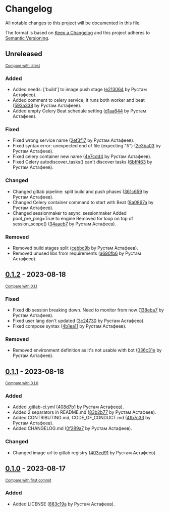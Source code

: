 # Changelog

All notable changes to this project will be documented in this file.

The format is based on [Keep a Changelog](http://keepachangelog.com/en/1.0.0/)
and this project adheres to [Semantic Versioning](http://semver.org/spec/v2.0.0.html).

<!-- insertion marker -->
## Unreleased

<small>[Compare with latest](https://gitlab.anttek.io/kapusta/telegram-bot/compare/0.1.2...HEAD)</small>

### Added

- Added needs: ['build'] to image push stage ([e213064](https://gitlab.anttek.io/kapusta/telegram-bot/commit/e213064ba1f5ba566fb497b927d89a6670f05047) by Рустам Астафеев).
- Added comment to celery service, it runs both worker and beat ([593a338](https://gitlab.anttek.io/kapusta/telegram-bot/commit/593a33811f86a2089f7f1bc060a26bb018ecfb27) by Рустам Астафеев).
- Added empty Celery Beat schedule setting ([d1aa644](https://gitlab.anttek.io/kapusta/telegram-bot/commit/d1aa6447428794582b231c197a42742a8ea41e63) by Рустам Астафеев).

### Fixed

- Fixed wrong service name ([2ef3f17](https://gitlab.anttek.io/kapusta/telegram-bot/commit/2ef3f171ee6670da1d6615caa6d287b302c99716) by Рустам Астафеев).
- Fixed syntax error: unexpected end of file (expecting "fi") ([2e3ba03](https://gitlab.anttek.io/kapusta/telegram-bot/commit/2e3ba03ddbeace3d84a8a2b37274e7ecaa384779) by Рустам Астафеев).
- Fixed celery container new name ([4e7cdd4](https://gitlab.anttek.io/kapusta/telegram-bot/commit/4e7cdd4734c47516de29635181e082dbcdbe2398) by Рустам Астафеев).
- Fixed Celery autodiscover_tasks() can't discover tasks ([6bff463](https://gitlab.anttek.io/kapusta/telegram-bot/commit/6bff463545d90daba7fef531fdd784c5a0060401) by Рустам Астафеев).

### Changed

- Changed gitlab pipeline: split build and push phases ([361c659](https://gitlab.anttek.io/kapusta/telegram-bot/commit/361c6596873062c8a41f7becc31711cfc3c2e157) by Рустам Астафеев).
- Changed Celery container command to start with Beat ([8a0867a](https://gitlab.anttek.io/kapusta/telegram-bot/commit/8a0867a5455d099e6a32de058bdece7cf8c6af74) by Рустам Астафеев).
- Changed sessionmaker to async_sessionmaker Added pool_pre_ping=True to engine Removed for loop on top of session_scope() ([34aaeb7](https://gitlab.anttek.io/kapusta/telegram-bot/commit/34aaeb7307d939fdeffcc6ae0b5ef4614a1df625) by Рустам Астафеев).

### Removed

- Removed build stages split ([cebbc9b](https://gitlab.anttek.io/kapusta/telegram-bot/commit/cebbc9b8bd9ddd197bcbeb4844976e313f10b49a) by Рустам Астафеев).
- Removed unused libs from requirements ([a690fb6](https://gitlab.anttek.io/kapusta/telegram-bot/commit/a690fb66548b8a001e33533c1a428013e8c660c7) by Рустам Астафеев).

<!-- insertion marker -->
## [0.1.2](https://gitlab.anttek.io/kapusta/telegram-bot/tags/0.1.2) - 2023-08-18

<small>[Compare with 0.1.1](https://gitlab.anttek.io/kapusta/telegram-bot/compare/0.1.1...0.1.2)</small>

### Fixed

- Fixed db session breaking down. Need to monitor from now ([138eba7](https://gitlab.anttek.io/kapusta/telegram-bot/commit/138eba7dda9e37c2ab7248d6099ea2d68f76f72e) by Рустам Астафеев).
- Fixed user lang don't updated ([3c24730](https://gitlab.anttek.io/kapusta/telegram-bot/commit/3c24730921727470c3ab5cf6241ae33088e8d3aa) by Рустам Астафеев).
- Fixed compose syntax ([4b1ea11](https://gitlab.anttek.io/kapusta/telegram-bot/commit/4b1ea118e55e32ac2e142ca3079a26e10130ba0f) by Рустам Астафеев).

### Removed

- Removed environment definition as it's not usable with bot ([036c31e](https://gitlab.anttek.io/kapusta/telegram-bot/commit/036c31edad8eea860ad307eb3c175327587befce) by Рустам Астафеев).

## [0.1.1](https://gitlab.anttek.io/kapusta/telegram-bot/tags/0.1.1) - 2023-08-18

<small>[Compare with 0.1.0](https://gitlab.anttek.io/kapusta/telegram-bot/compare/0.1.0...0.1.1)</small>

### Added

- Added .gitlab-ci.yml ([408d7b1](https://gitlab.anttek.io/kapusta/telegram-bot/commit/408d7b1960ced1e20aa5f10dd9d4d7a10cfe2fba) by Рустам Астафеев).
- Added 2 separators in README.md ([83b2b77](https://gitlab.anttek.io/kapusta/telegram-bot/commit/83b2b778c834479a8b0e883b51e868d347b32f97) by Рустам Астафеев).
- Added CONTRIBUTING.md, CODE_OF_CONDUCT.md ([4fb7c33](https://gitlab.anttek.io/kapusta/telegram-bot/commit/4fb7c332b02ac56b3cf5e347962618203ffb5838) by Рустам Астафеев).
- Added CHANGELOG.md ([0f289a7](https://gitlab.anttek.io/kapusta/telegram-bot/commit/0f289a74bd94a232d7a6176bab6a02c2727b341f) by Рустам Астафеев).

### Changed

- Changed image url to gitlab registry ([403ed91](https://gitlab.anttek.io/kapusta/telegram-bot/commit/403ed919159c303f0c734d640ed969ca83f6f1f8) by Рустам Астафеев).

## [0.1.0](https://gitlab.anttek.io/kapusta/telegram-bot/tags/0.1.0) - 2023-08-17

<small>[Compare with first commit](https://gitlab.anttek.io/kapusta/telegram-bot/compare/ed5bc98d3974de5b1d8f4e4a1128f14b9dee8d4f...0.1.0)</small>

### Added

- Added LICENSE ([883c19a](https://gitlab.anttek.io/kapusta/telegram-bot/commit/883c19abc3b9b64747be5103ba07aed20e65ca9e) by Рустам Астафеев).


